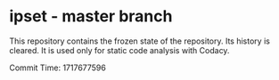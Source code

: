 # ipset - master branch

This repository contains the frozen state of the repository.
Its history is cleared. It is used only for static code
analysis with Codacy.

Commit Time: 1717677596